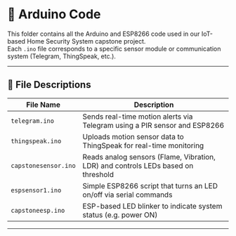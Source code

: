 # 📂 Arduino Code

This folder contains all the Arduino and ESP8266 code used in our IoT-based Home Security System capstone project.  
Each `.ino` file corresponds to a specific sensor module or communication system (Telegram, ThingSpeak, etc.).

---

## 📁 File Descriptions

| File Name            | Description |
|----------------------|-------------|
| `telegram.ino`       | Sends real-time motion alerts via Telegram using a PIR sensor and ESP8266 |
| `thingspeak.ino`     | Uploads motion sensor data to ThingSpeak for real-time monitoring |
| `capstonesensor.ino` | Reads analog sensors (Flame, Vibration, LDR) and controls LEDs based on threshold |
| `espsensor1.ino`     | Simple ESP8266 script that turns an LED on/off via serial commands |
| `capstoneesp.ino`    | ESP-based LED blinker to indicate system status (e.g. power ON) |

---


